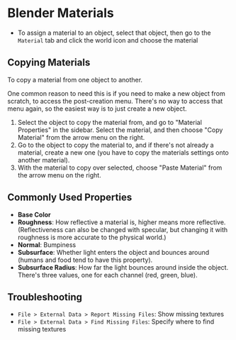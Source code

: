 # Blender Materials

- To assign a material to an object, select that object, then go to the `Material` tab and click the world icon and choose the material

## Copying Materials

To copy a material from one object to another.

One common reason to need this is if you need to make a new object from scratch, to access the post-creation menu. There's no way to access that menu again, so the easiest way is to just create a new object.

1. Select the object to copy the material from, and go to "Material Properties" in the sidebar. Select the material, and then choose "Copy Material" from the arrow menu on the right.
2. Go to the object to copy the material to, and if there's not already a material, create a new one (you have to copy the materials settings onto another material).
3. With the material to copy over selected, choose "Paste Material" from the arrow menu on the right.

## Commonly Used Properties

- **Base Color**
- **Roughness**: How reflective a material is, higher means more reflective. (Reflectiveness can also be changed with specular, but changing it with roughness is more accurate to the physical world.)
- **Normal**: Bumpiness
- **Subsurface**: Whether light enters the object and bounces around (humans and food tend to have this property).
- **Subsurface Radius**: How far the light bounces around inside the object. There's three values, one for each channel (red, green, blue).

## Troubleshooting

- `File > External Data > Report Missing Files`: Show missing textures
- `File > External Data > Find Missing Files`: Specify where to find missing textures
